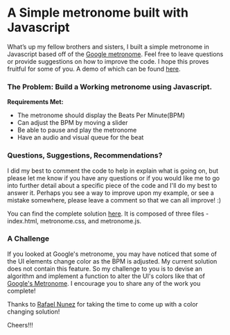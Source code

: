 # A Simple metronome built with Javascript


What’s up my fellow brothers and sisters, I built a simple metronome in Javascript based off of the [Google metronome](https://www.google.com/?ion=1&espv=2#q=metronome). Feel free to leave questions or provide suggestions on how to improve the code. I hope this proves fruitful for some of you. A demo of which can be found [here](https://klufkin.github.io/simple-metronome/).

### The Problem: Build a Working metronome using Javascript.

**Requirements Met:**

* The metronome should display the Beats Per Minute(BPM)
* Can adjust the BPM by moving a slider
* Be able to pause and play the metronome
* Have an audio and visual queue for the beat

### Questions, Suggestions, Recommendations?

I did my best to comment the code to help in explain what is going on, but
please let me know if you have any questions or if you would like me to go into further detail about a specific piece of the code and I'll do my best to answer it. Perhaps you see a way to improve upon my example, or see a mistake somewhere, please leave a comment so that we can all improve! :)

You can find the complete solution [here](https://github.com/klufkin/simple-metronome). It is composed of three files - index.html, metronome.css, and metronome.js.

### A Challenge

If you looked at Google's metronome, you may have noticed that some of the UI elements change color as the BPM is adjusted. My current solution does not contain this feature. So my challenge to you is to devise an algorithm and implement a function to alter the UI's colors like that of [Google's Metronome](https://www.google.com/?ion=1&espv=2#q=metronome). I encourage you to share any of the work you complete!

Thanks to [Rafael Nunez](https://github.com/rafael-nunez) for taking the time to come up with a color changing solution!

Cheers!!!
